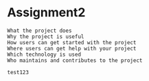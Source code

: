 # Assignment2

    What the project does
    Why the project is useful
    How users can get started with the project
    Where users can get help with your project
    Which technology is used
    Who maintains and contributes to the project
    
    test123
